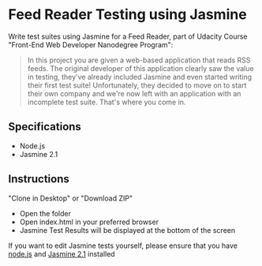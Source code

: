 # Feed Reader Testing using Jasmine
Write test suites using Jasmine for a Feed Reader, part of Udacity Course "Front-End Web Developer Nanodegree Program":
> In this project you are given a web-based application that reads RSS feeds. The original developer of this application clearly saw the value in testing, they've already included Jasmine and even started writing their first test suite! Unfortunately, they decided to move on to start their own company and we're now left with an application with an incomplete test suite. That's where you come in.

## Specifications
- Node.js
- Jasmine 2.1


## Instructions
"Clone in Desktop" or "Download ZIP"
- Open the folder
- Open index.html in your preferred browser
- Jasmine Test Results will be displayed at the bottom of the screen

If you want to edit Jasmine tests yourself, please ensure that you have [node.js](https://nodejs.org/en/download/package-manager/) and [Jasmine 2.1](https://github.com/jasmine/jasmine) installed

